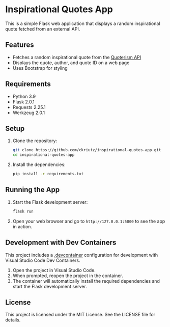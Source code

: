 # Inspirational Quotes App

This is a simple Flask web application that displays a random inspirational quote fetched from an external API.

## Features

- Fetches a random inspirational quote from the [Quoterism API](https://www.quoterism.com/api/quotes/random)
- Displays the quote, author, and quote ID on a web page
- Uses Bootstrap for styling

## Requirements

- Python 3.9
- Flask 2.0.1
- Requests 2.25.1
- Werkzeug 2.0.1

## Setup

1. Clone the repository:
    ```sh
    git clone https://github.com/ckriutz/inspirational-quotes-app.git
    cd inspirational-quotes-app
    ```

2. Install the dependencies:
    ```sh
    pip install -r requirements.txt
    ```

## Running the App

1. Start the Flask development server:
    ```sh
    flask run
    ```

2. Open your web browser and go to `http://127.0.0.1:5000` to see the app in action.

## Development with Dev Containers

This project includes a [.devcontainer](http://_vscodecontentref_/1) configuration for development with Visual Studio Code Dev Containers.

1. Open the project in Visual Studio Code.
2. When prompted, reopen the project in the container.
3. The container will automatically install the required dependencies and start the Flask development server.

## License

This project is licensed under the MIT License. See the LICENSE file for details.